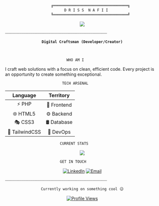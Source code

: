 ```txt
                     ╔══════════════════════════════════╗
                           D R I S S  N A F I I
                     ╚══════════════════════════════════╝
```

<div align="center">
    <img src="https://readme-typing-svg.herokuapp.com/?font=Fira+Code&size=25&center=true&vCenter=true&width=500&height=70&duration=4000&lines=Developer+%7C+Creator+%7C+Builder;Turning+ideas+into+reality" />
</div>

```txt
⎯⎯⎯⎯⎯⎯⎯⎯⎯⎯⎯⎯⎯⎯⎯⎯⎯⎯⎯⎯⎯⎯⎯⎯⎯⎯⎯⎯⎯⎯⎯⎯⎯⎯⎯⎯⎯⎯⎯⎯⎯⎯⎯⎯⎯⎯⎯⎯⎯⎯⎯⎯⎯⎯⎯⎯
```

<div align="center">

**`Digital Craftsman (Developer/Creator)`**

</div>

<br>

```txt
                            WHO AM I
```

I craft web solutions with a focus on clean, efficient code. Every project is an opportunity to create something exceptional.

```txt
                          TECH ARSENAL
```

<div align="center">
    
|   **Language**   |   **Territory**  |
|:---------------:|:----------------:|
| ⚡ PHP          | 🎨 Frontend      |
| 🌐 HTML5        | ⚙️ Backend       |
| 🎭 CSS3         | 🛢️ Database      |
| 🌊 TailwindCSS  | 🔧 DevOps        |

</div>

```txt
                         CURRENT STATS
```

<div align="center">
    <img src="https://github-readme-streak-stats.herokuapp.com?user=yourusername&theme=github-dark-blue&hide_border=true&background=00000000&ring=4B8EB8&fire=4B8EB8&currStreakLabel=FFFFFF&sideLabels=FFFFFF" />
</div>

```txt
                         GET IN TOUCH
```

<div align="center">
    
[![LinkedIn](https://img.shields.io/badge/-%E2%86%92%20linkedin-black?style=for-the-badge)](https://linkedin.com/in/yourusername)
[![Email](https://img.shields.io/badge/-%E2%86%92%20email-black?style=for-the-badge)](mailto:your.email@example.com)

</div>

```txt
⎯⎯⎯⎯⎯⎯⎯⎯⎯⎯⎯⎯⎯⎯⎯⎯⎯⎯⎯⎯⎯⎯⎯⎯⎯⎯⎯⎯⎯⎯⎯⎯⎯⎯⎯⎯⎯⎯⎯⎯⎯⎯⎯⎯⎯⎯⎯⎯⎯⎯⎯⎯⎯⎯⎯⎯
```

<div align="center">
    
```txt
Currently working on something cool 😉
```

[![Profile Views](https://komarev.com/ghpvc/?username=yourusername&color=blue&style=flat-square&label=Profile+Views)](https://github.com/yourusername)

</div>
